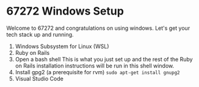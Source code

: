 # 67272 Windows Setup
Welcome to 67272 and congratulations on using windows. Let's get your tech stack up and running.

1) Windows Subsystem for Linux (WSL)
2) Ruby on Rails
  1) Open a bash shell
    This is what you just set up and the rest of the Ruby on Rails installation instructions will be run in this shell window.
  2) Install gpg2 (a prerequisite for rvm)
    ```
    sudo apt-get install gnupg2
    ```
3) Visual Studio Code
